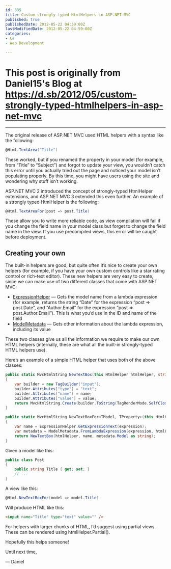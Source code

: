 ```yaml
---
id: 335
title: Custom strongly-typed HtmlHelpers in ASP.NET MVC
published: true
publishedDate: 2012-05-22 04:59:00Z
lastModifiedDate: 2012-05-22 04:59:00Z
categories:
- C#
- Web Development

---
```


# This post is originally from Daniel15's Blog at https://d.sb/2012/05/custom-strongly-typed-htmlhelpers-in-asp-net-mvc

---

The original release of ASP.NET MVC used HTML helpers with a syntax like the following:

```csharp
@Html.TextArea("Title")
```

These worked, but if you renamed the property in your model (for example, from “Title” to “Subject”) and forgot to update your view, you wouldn’t catch this error until you actually tried out the page and noticed your model isn’t populating properly. By this time, you might have users using the site and wondering why stuff isn’t working.

ASP.NET MVC 2 introduced the concept of strongly-typed HtmlHelper extensions, and ASP.NET MVC 3 extended this even further. An example of a strongly typed HtmlHelper is the following:

```csharp
@Html.TextAreaFor(post => post.Title)
```

These allow you to write more reliable code, as view compilation will fail if you change the field name in your model class but forget to change the field name in the view. If you use precompiled views, this error will be caught before deployment. 

## Creating your own
The built-in helpers are good, but quite often it’s nice to create your own helpers (for example, if you have your own custom controls like a star rating control or rich-text editor).<!--more-->
 These new helpers are very easy to create, since we can make use of two different classes that come with ASP.NET MVC:

* [ExpressionHelper](http://msdn.microsoft.com/en-us/library/system.web.mvc.expressionhelper.aspx) — Gets the model name from a lambda expression (for example, returns the string “Date” for the expression “post => post.Date”, and “Author.Email” for the expression “post => post.Author.Email”). This is what you’d use in the ID and name of the field
* [ModelMetadata](http://msdn.microsoft.com/en-us/library/system.web.mvc.modelmetadata.aspx) — Gets other information about the lambda expression, including its value

These two classes give us all the information we require to make our own HTML helpers (internally, these are what all the built-in strongly-typed HTML helpers use).

Here’s an example of a simple HTML helper that uses both of the above classes:

```csharp
public static MvcHtmlString NewTextBox(this HtmlHelper htmlHelper, string name, string value)
{
	var builder = new TagBuilder("input");
	builder.Attributes["type"] = "text";
	builder.Attributes["name"] = name;
	builder.Attributes["value"] = value;
	return MvcHtmlString.Create(builder.ToString(TagRenderMode.SelfClosing));
}

public static MvcHtmlString NewTextBoxFor<TModel, TProperty>(this HtmlHelper<TModel> htmlHelper, Expression<Func<TModel, TProperty>> expression)
{
	var name = ExpressionHelper.GetExpressionText(expression);
	var metadata = ModelMetadata.FromLambdaExpression(expression, htmlHelper.ViewData);
	return NewTextBox(htmlHelper, name, metadata.Model as string);
}
```

Given a model like this:

```csharp
public class Post
{
	public string Title { get; set; }
	// ...
}
```

A view like this:

```csharp
@Html.NewTextBoxFor(model => model.Title)
```

Will produce HTML like this:

```html
<input name="Title" type="text" value="" />
```

For helpers with larger chunks of HTML, I’d suggest using partial views. These can be rendered using htmlHelper.Partial().

Hopefully this helps someone!

Until next time,  

— Daniel
